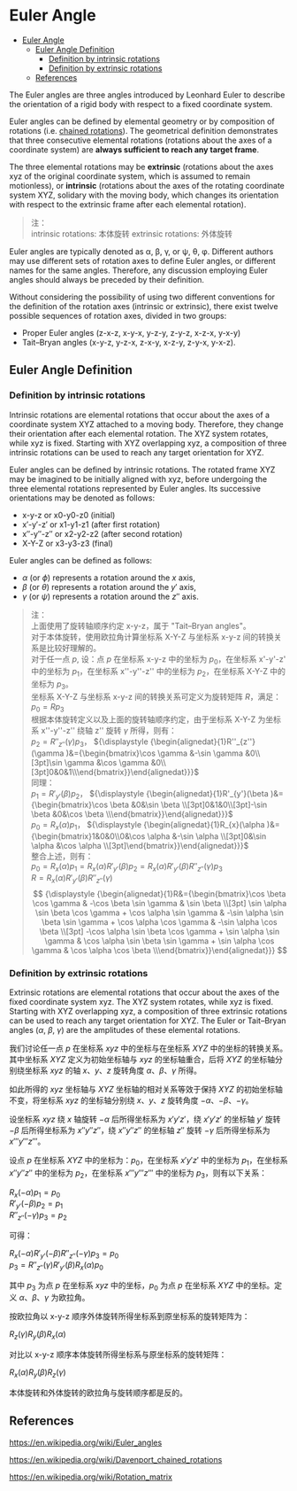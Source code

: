 # Euler Angle

- [Euler Angle](#euler-angle)
  - [Euler Angle Definition](#euler-angle-definition)
    - [Definition by intrinsic rotations](#definition-by-intrinsic-rotations)
    - [Definition by extrinsic rotations](#definition-by-extrinsic-rotations)
  - [References](#references)

The Euler angles are three angles introduced by Leonhard Euler to describe the orientation of a rigid body with respect to a fixed coordinate system.

Euler angles can be defined by elemental geometry or by composition of rotations (i.e. [chained rotations](https://en.wikipedia.org/wiki/Davenport_chained_rotations)). The geometrical definition demonstrates that three consecutive elemental rotations (rotations about the axes of a coordinate system) are **always sufficient to reach any target frame**.

The three elemental rotations may be **extrinsic** (rotations about the axes xyz of the original coordinate system, which is assumed to remain motionless), or **intrinsic** (rotations about the axes of the rotating coordinate system XYZ, solidary with the moving body, which changes its orientation with respect to the extrinsic frame after each elemental rotation).

> 注：  
> intrinsic rotations: 本体旋转
> extrinsic rotations: 外体旋转

Euler angles are typically denoted as α, β, γ, or ψ, θ, φ. Different authors may use different sets of rotation axes to define Euler angles, or different names for the same angles. Therefore, any discussion employing Euler angles should always be preceded by their definition.

Without considering the possibility of using two different conventions for the definition of the rotation axes (intrinsic or extrinsic), there exist twelve possible sequences of rotation axes, divided in two groups:

- Proper Euler angles (z-x-z, x-y-x, y-z-y, z-y-z, x-z-x, y-x-y)
- Tait–Bryan angles (x-y-z, y-z-x, z-x-y, x-z-y, z-y-x, y-x-z).

## Euler Angle Definition 

### Definition by intrinsic rotations

Intrinsic rotations are elemental rotations that occur about the axes of a coordinate system XYZ attached to a moving body. Therefore, they change their orientation after each elemental rotation. The XYZ system rotates, while xyz is fixed. Starting with XYZ overlapping xyz, a composition of three intrinsic rotations can be used to reach any target orientation for XYZ.

Euler angles can be defined by intrinsic rotations. The rotated frame XYZ may be imagined to be initially aligned with xyz, before undergoing the three elemental rotations represented by Euler angles. Its successive orientations may be denoted as follows:

- x-y-z or x0-y0-z0 (initial)
- x′-y′-z′ or x1-y1-z1 (after first rotation)
- x″-y″-z″ or x2-y2-z2 (after second rotation)
- X-Y-Z or x3-y3-z3 (final)

Euler angles can be defined as follows:

- $\alpha$ (or $\phi$) represents a rotation around the $x$ axis,
- $\beta$ (or $\theta$) represents a rotation around the $y'$ axis,
- $\gamma$ (or $\psi$) represents a rotation around the $z''$ axis.

> 注：  
> 上面使用了旋转轴顺序约定 x-y-z，属于 "Tait–Bryan angles"。  
> 对于本体旋转，使用欧拉角计算坐标系 X-Y-Z 与坐标系 x-y-z 间的转换关系是比较好理解的。  
> 对于任一点 $p$, 设：点 $p$ 在坐标系 x-y-z 中的坐标为 $p_{0}$，在坐标系 x'-y'-z' 中的坐标为 $p_{1}$，在坐标系 x''-y''-z'' 中的坐标为 $p_{2}$，在坐标系 X-Y-Z 中的坐标为 $p_{3}$。   
> 坐标系 X-Y-Z 与坐标系 x-y-z 间的转换关系可定义为旋转矩阵 $R$，满足：$p_{0} = R p_{3}$  
> 根据本体旋转定义以及上面的旋转轴顺序约定，由于坐标系 X-Y-Z 为坐标系 x''-y''-z'' 绕轴 z'' 旋转 $\gamma$ 所得，则有：  
> $p_{2} = R''_{z''}(\gamma) p_{3}$，
${\displaystyle {\begin{alignedat}{1}R''_{z''}(\gamma )&={\begin{bmatrix}\cos \gamma &-\sin \gamma &0\\[3pt]\sin \gamma &\cos \gamma &0\\[3pt]0&0&1\\\end{bmatrix}}\end{alignedat}}}$  
同理：  
$p_{1}=R'_{y'}(\beta) p_{2}$，
${\displaystyle {\begin{alignedat}{1}R'_{y'}(\beta )&={\begin{bmatrix}\cos \beta &0&\sin \beta \\[3pt]0&1&0\\[3pt]-\sin \beta &0&\cos \beta \\\end{bmatrix}}\end{alignedat}}}$  
$p_{0}=R_{x}(\alpha)p_{1}$，
> ${\displaystyle {\begin{alignedat}{1}R_{x}(\alpha )&={\begin{bmatrix}1&0&0\\0&\cos \alpha &-\sin \alpha \\[3pt]0&\sin \alpha &\cos \alpha \\[3pt]\end{bmatrix}}\end{alignedat}}}$  
整合上述，则有：  
$p_{0} = R_{x}(\alpha)p_{1} = R_{x}(\alpha) R'_{y'}(\beta) p_{2} = R_{x}(\alpha) R'_{y'}(\beta) R''_{z''}(\gamma) p_{3}$  
$R = R_{x}(\alpha) R'_{y'}(\beta) R''_{z''}(\gamma)$
> $$
> {\displaystyle {\begin{alignedat}{1}R&={\begin{bmatrix}\cos \beta \cos \gamma & -\cos \beta \sin \gamma & \sin \beta \\[3pt] \sin \alpha \sin \beta \cos \gamma + \cos \alpha \sin \gamma & -\sin \alpha \sin \beta \sin \gamma + \cos \alpha \cos \gamma & -\sin \alpha \cos \beta \\[3pt] -\cos \alpha \sin \beta \cos \gamma + \sin \alpha \sin \gamma & \cos \alpha \sin \beta \sin \gamma + \sin \alpha \cos \gamma & \cos \alpha \cos \beta \\\end{bmatrix}}\end{alignedat}}}
> $$

### Definition by extrinsic rotations

Extrinsic rotations are elemental rotations that occur about the axes of the fixed coordinate system xyz. The XYZ system rotates, while xyz is fixed. Starting with XYZ overlapping xyz, a composition of three extrinsic rotations can be used to reach any target orientation for XYZ. The Euler or Tait–Bryan angles ($\alpha$, $\beta$, $\gamma$) are the amplitudes of these elemental rotations. 

我们讨论任一点 $p$ 在坐标系 $xyz$ 中的坐标与在坐标系 $XYZ$ 中的坐标的转换关系。其中坐标系 $XYZ$ 定义为初始坐标轴与 $xyz$ 的坐标轴重合，后将 $XYZ$ 的坐标轴分别绕坐标系 $xyz$ 的轴 $x$、$y$、$z$ 旋转角度 $\alpha$、$\beta$、$\gamma$ 所得。

如此所得的 $xyz$ 坐标轴与 $XYZ$ 坐标轴的相对关系等效于保持 $XYZ$ 的初始坐标轴不变，将坐标系 $xyz$ 的坐标轴分别绕 $x$、$y$、$z$ 旋转角度 $-\alpha$、$-\beta$、$-\gamma$。

设坐标系 $xyz$ 绕 $x$ 轴旋转 $-\alpha$ 后所得坐标系为 $x'y'z'$，绕 $x'y'z'$ 的坐标轴 $y'$ 旋转 $-\beta$ 后所得坐标系为 $x''y''z''$，绕 $x''y''z''$ 的坐标轴 $z''$ 旋转 $-\gamma$ 后所得坐标系为 $x'''y'''z'''$。

设点 $p$ 在坐标系 $XYZ$ 中的坐标为：$p_0$，在坐标系 $x'y'z'$ 中的坐标为 $p_1$，在坐标系 $x''y''z''$ 中的坐标为 $p_2$，在坐标系 $x'''y'''z'''$ 中的坐标为 $p_3$，则有以下关系：

$R_{x}(-\alpha) p_1 = p_0$  
$R'_{y'}(-\beta) p_2 = p_1$  
$R''_{z''}(-\gamma) p_3 = p_2$

可得：

$R_{x}(-\alpha) R'_{y'}(-\beta) R''_{z''}(-\gamma) p_3 = p_0$  
$p_3 = R''_{z''}(\gamma) R'_{y'}(\beta) R_{x}(\alpha) p_0$

其中 $p_3$ 为点 $p$ 在坐标系 $xyz$ 中的坐标，$p_0$ 为点 $p$ 在坐标系 $XYZ$ 中的坐标。定义 $\alpha$、$\beta$、$\gamma$ 为欧拉角。

按欧拉角以 x-y-z 顺序外体旋转所得坐标系到原坐标系的旋转矩阵为：

$R_{z}(\gamma) R_{y}(\beta) R_{x}(\alpha)$

对比以 x-y-z 顺序本体旋转所得坐标系与原坐标系的旋转矩阵：

$R_{x}(\alpha) R_{y}(\beta) R_{z}(\gamma)$

本体旋转和外体旋转的欧拉角与旋转顺序都是反的。

## References

https://en.wikipedia.org/wiki/Euler_angles

https://en.wikipedia.org/wiki/Davenport_chained_rotations

https://en.wikipedia.org/wiki/Rotation_matrix

